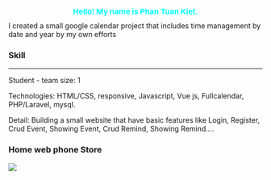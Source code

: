 <h1 style="font-size:15px;color: #00FFFF;text-align:center">Hello! My name is Phan Tuan Kiet.</h1>
<span class="main-introduce">I created a small google calendar project that includes time management by date and year by my own efforts</span>
<h3>Skill</h3>
<hr/>
<span>Student - team size: 1</span>
<p>
    Technologies: HTML/CSS, responsive, Javascript, Vue js,
    Fullcalendar, PHP/Laravel, mysql.
</p>
<span>
    Detail: Building a small website that have basic features like Login, 
    Register, Crud Event, Showing Event, Crud Remind, Showing Remind....
</span>
<h3>Home web phone Store </h3>
<img src="https://github.com/TuanKietIT/phone-store/assets/137784924/cd26f4f9-4f0e-4de4-94b0-64f866f868b5" />


